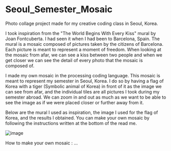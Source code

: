 # Seoul_Semester_Mosaic
Photo collage project made for my creative coding class in Seoul, Korea.

I took inspiration from the "The World Begins With Every Kiss" mural by Joan Fontcuberta. I had seen it when I had been to Barcelona, Spain. The mural is a mosaic composed of pictures taken by the citizens of Barcelona. Each picture is meant to represent a moment of freedom.
When looking at the mosaic from afar, we can see a kiss between two people and when we get closer we can see the detail of every photo that the mosaic is composed of.

I made my own mosaic in the processing coding language. This mosaic is meant to represent my semester in Seoul, Korea. 
I do so by having a flag of Korea with a tiger (Symbolic animal of Korea) in front of it as the image we can see from afar, and the individual tiles are all pictures I took during my semester abroad.
We can zoom in and out as much as we want to be able to see the image as if we were placed closer or further away from it.

Below are the mural I used as inspiration, the image I used for the flag of Korea, and the results I obtained.
You can make your own mosaic by following the instructions written at the bottom of the read me.


![image](https://github.com/Christophe-Saury/Seoul_Semester_Mosaic/assets/95085659/ff2e6a4f-29b9-44c8-bdef-24984ee64dc7)

How to make your own mosaic :
...
